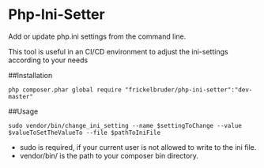 # Php-Ini-Setter
Add or update php.ini settings from the command line.

This tool is useful in an CI/CD environment to adjust the ini-settings according to your needs

##Installation

```
php composer.phar global require "frickelbruder/php-ini-setter":"dev-master"
```

##Usage
```
sudo vendor/bin/change_ini_setting --name $settingToChange --value $valueToSetTheValueTo --file $pathToIniFile
```
- sudo is required, if your current user is not allowed to write to the ini file.
- vendor/bin/ is the path to your composer bin directory.

